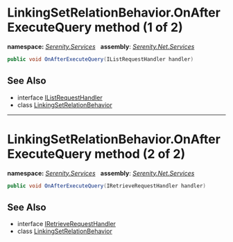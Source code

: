 # LinkingSetRelationBehavior.OnAfterExecuteQuery method (1 of 2)
**namespace:** *[Serenity.Services](../../README.md#serenity.services-namespace)*   **assembly**: *[Serenity.Net.Services](../../README.md)*

```csharp
public void OnAfterExecuteQuery(IListRequestHandler handler)
```

## See Also

* interface [IListRequestHandler](../IListRequestHandler.md)
* class [LinkingSetRelationBehavior](../LinkingSetRelationBehavior.md)

---

# LinkingSetRelationBehavior.OnAfterExecuteQuery method (2 of 2)
**namespace:** *[Serenity.Services](../../README.md#serenity.services-namespace)*   **assembly**: *[Serenity.Net.Services](../../README.md)*

```csharp
public void OnAfterExecuteQuery(IRetrieveRequestHandler handler)
```

## See Also

* interface [IRetrieveRequestHandler](../IRetrieveRequestHandler.md)
* class [LinkingSetRelationBehavior](../LinkingSetRelationBehavior.md)
